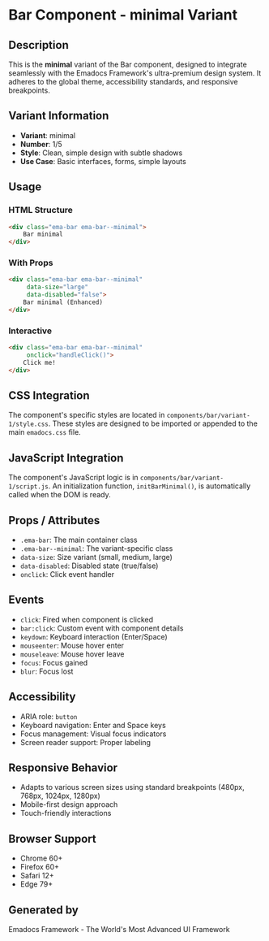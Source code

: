 # Bar Component - minimal Variant

## Description
This is the **minimal** variant of the Bar component, designed to integrate seamlessly with the Emadocs Framework's ultra-premium design system. It adheres to the global theme, accessibility standards, and responsive breakpoints.

## Variant Information
- **Variant**: minimal
- **Number**: 1/5
- **Style**: Clean, simple design with subtle shadows
- **Use Case**: Basic interfaces, forms, simple layouts

## Usage

### HTML Structure
```html
<div class="ema-bar ema-bar--minimal">
    Bar minimal
</div>
```

### With Props
```html
<div class="ema-bar ema-bar--minimal" 
     data-size="large" 
     data-disabled="false">
    Bar minimal (Enhanced)
</div>
```

### Interactive
```html
<div class="ema-bar ema-bar--minimal" 
     onclick="handleClick()">
    Click me!
</div>
```

## CSS Integration
The component's specific styles are located in `components/bar/variant-1/style.css`. These styles are designed to be imported or appended to the main `emadocs.css` file.

## JavaScript Integration
The component's JavaScript logic is in `components/bar/variant-1/script.js`. An initialization function, `initBarMinimal()`, is automatically called when the DOM is ready.

## Props / Attributes
- `.ema-bar`: The main container class
- `.ema-bar--minimal`: The variant-specific class
- `data-size`: Size variant (small, medium, large)
- `data-disabled`: Disabled state (true/false)
- `onclick`: Click event handler

## Events
- `click`: Fired when component is clicked
- `bar:click`: Custom event with component details
- `keydown`: Keyboard interaction (Enter/Space)
- `mouseenter`: Mouse hover enter
- `mouseleave`: Mouse hover leave
- `focus`: Focus gained
- `blur`: Focus lost

## Accessibility
- ARIA role: `button`
- Keyboard navigation: Enter and Space keys
- Focus management: Visual focus indicators
- Screen reader support: Proper labeling

## Responsive Behavior
- Adapts to various screen sizes using standard breakpoints (480px, 768px, 1024px, 1280px)
- Mobile-first design approach
- Touch-friendly interactions

## Browser Support
- Chrome 60+
- Firefox 60+
- Safari 12+
- Edge 79+

## Generated by
Emadocs Framework - The World's Most Advanced UI Framework
